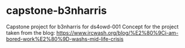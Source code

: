 # capstone-b3nharris
Capstone project for b3nharris for ds4owd-001
Concept for the project taken from the blog: https://www.ircwash.org/blog/%E2%80%9Ci-am-bored-work%E2%80%9D-washs-mid-life-crisis
